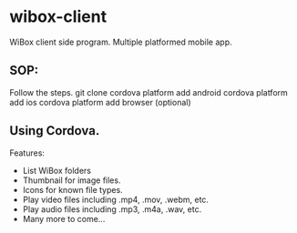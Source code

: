 # wibox-client
WiBox client side program. Multiple platformed mobile app.

## SOP:
Follow the steps.
	git clone
	cordova platform add android
	cordova platform add ios
	cordova platform add browser (optional)

## Using Cordova.
Features:
* List WiBox folders
* Thumbnail for image files.
* Icons for known file types.
* Play video files including .mp4, .mov, .webm, etc.
* Play audio files including .mp3, .m4a, .wav, etc.
* Many more to come...
